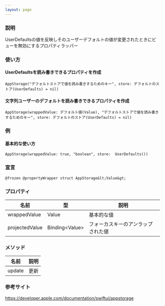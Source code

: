 ```yaml
---
layout: page
---
```


### 説明

UserDefaultsの値を反映しそのユーザーデフォルトの値が変更されたときにビューを無効にするプロパティラッパー

### 使い方

#### UserDefaultsを読み書きできるプロパティを作成

    AppStorage("デフォルトストアで値を読み書きするためのキー", store: デフォルトのストア(UserDefaults) = nil)

#### 文字列ユーザーのデフォルトを読み書きできるプロパティを作成

    AppStorage(wrappedValue: デフォルト値(Value), "デフォルトストアで値を読み書きするためのキー", store: デフォルトのストア(UserDefaults) = nil)

### 例

#### 基本的な使い方

    AppStorage(wrappedValue: true, "boolean", store:  UserDefaults())

### 宣言

    @frozen @propertyWrapper struct AppStorage&lt;Value&gt;

### プロパティ

| 名前             | 型              | 説明                |
| -------------- | -------------- | ----------------- |
| wrappedValue   | Value          | 基本的な値             |
| projectedValue | Binding&lt;Value&gt; | フォーカスキーのアンラップされた値 |

### メソッド

| 名前     | 説明  |
| ------ | --- |
| update | 更新  |

### 参考サイト

<https://developer.apple.com/documentation/swiftui/appstorage>
